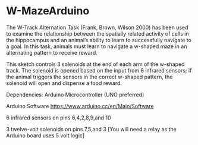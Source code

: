 # W-MazeArduino

The W-Track Alternation Task (Frank, Brown, Wilson 2000) has been used to examine the relationship 
between the spatially related activity of cells in the hippocampus and an animal’s ability to learn to 
successfully navigate to a goal. In this task, animals must learn to navigate a w-shaped maze in an alternating pattern 
to receive reward.

This sketch controls 3 solenoids at the end of each arm of the w-shaped track. 
The solenoid is opened based on the input from 6 infrared sensors; if the animal triggers the sensors in the 
correct w-shaped pattern, the solenoid will open and dispense a food reward.

Dependencies:
Arduino Microcontroller (UNO preferred)

Arduino Software  https://www.arduino.cc/en/Main/Software

6 infrared sensors on pins 6,4,2,8,9,and 10

3 twelve-volt solenoids on pins 7,5,and 3 [You will need a relay as the Arduino board uses 5 volt logic]

